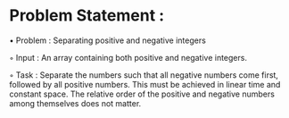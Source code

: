 # Problem Statement : 

• Problem : Separating positive and negative integers

◦ Input : An array containing both positive and negative integers.

◦ Task : Separate the numbers such that all negative numbers come first, followed by all positive numbers. This must be achieved in linear time and constant space. The relative order of the positive and negative numbers among themselves does not matter.
